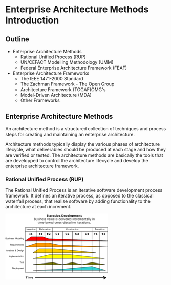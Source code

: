 # Enterprise Architecture Methods Introduction

## Outline

- Enterprise Architecture Methods
  - Rational Unified Process (RUP)
  - UN/CEFACT Modelling Methodology (UMM)
  - Federal Enterprise Architecture Framework (FEAF)
- Enterprise Architecture Frameworks
  - The IEEE 1471-2000 Standard
  - The Zachman Framework - The Open Group
  - Architecture Framework (TOGAF)OMG's
  - Model-Driven Architecture (MDA)
  - Other Frameworks

## Enterprise Architecture Methods

An architecture method is a structured collection of techniques and process steps for creating and maintaining an enterprise architecture.

Architecture methods typically display the various phases of architecture lifecycle, what deliverables should be produced at each stage and how they are verified or tested.
The architecture methods are basically the tools that are developped to control the architecture lifecycle and develop the enterprise architecture framework.

### Rational Unified Process (RUP)

The Rational Unified Process is an iterative software development process framework. It defines an iterative process, as opposed to the classical waterfall process, that realise software by adding functionality to the architecture at each increment.

![RUP_phases_and_disciplines](./Resources/RUP_phases_and_disciplines.png)

